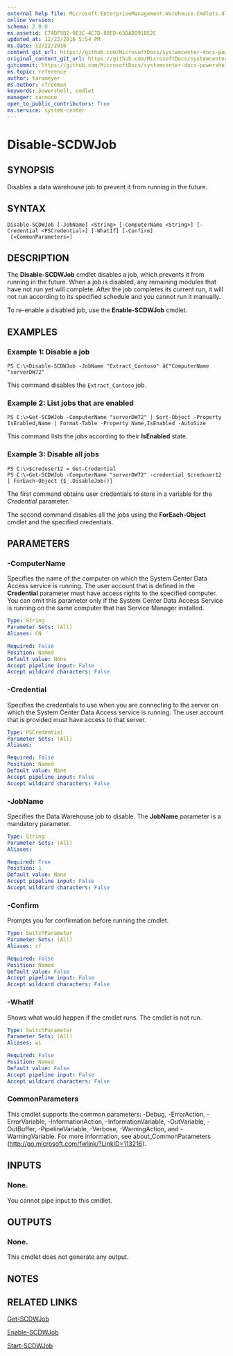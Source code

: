 ```yaml
---
external help file: Microsoft.EnterpriseManagement.Warehouse.Cmdlets.dll-Help.xml
online version: 
schema: 2.0.0
ms.assetid: C74DF5D2-0E3C-4C7D-80ED-65DADD918E2C
updated_at: 12/22/2016 5:54 PM
ms.date: 12/22/2016
content_git_url: https://github.com/MicrosoftDocs/systemcenter-docs-powershell/blob/live/systemcenter-cmdlets/SystemCenter2016/ServiceManagerDataWarehouse/vlatest/Disable-SCDWJob.md
original_content_git_url: https://github.com/MicrosoftDocs/systemcenter-docs-powershell/blob/live/systemcenter-cmdlets/SystemCenter2016/ServiceManagerDataWarehouse/vlatest/Disable-SCDWJob.md
gitcommit: https://github.com/MicrosoftDocs/systemcenter-docs-powershell/blob/17c3a51bd892aad46c731d9f381f0704b4815004/systemcenter-cmdlets/SystemCenter2016/ServiceManagerDataWarehouse/vlatest/Disable-SCDWJob.md
ms.topic: reference
author: tarameyer
ms.author: cfreeman
keywords: powershell, cmdlet
manager: carmonm
open_to_public_contributors: True
ms.service: system-center
---
```


# Disable-SCDWJob

## SYNOPSIS
Disables a data warehouse job to prevent it from running in the future.

## SYNTAX

```
Disable-SCDWJob [-JobName] <String> [-ComputerName <String>] [-Credential <PSCredential>] [-WhatIf] [-Confirm]
 [<CommonParameters>]
```

## DESCRIPTION
The **Disable-SCDWJob** cmdlet disables a job, which prevents it from running in the future.
When a job is disabled, any remaining modules that have not run yet will complete.
After the job completes its current run, it will not run according to its specified schedule and you cannot run it manually.

To re-enable a disabled job, use the **Enable-SCDWJob** cmdlet.

## EXAMPLES

### Example 1: Disable a job
```
PS C:\>Disable-SCDWJob -JobName "Extract_Contoso" â€"ComputerName "serverDW72"
```

This command disables the `Extract_Contoso` job.

### Example 2: List jobs that are enabled
```
PS C:\>Get-SCDWJob -ComputerName "serverDW72" | Sort-Object -Property IsEnabled,Name | Format-Table -Property Name,IsEnabled -AutoSize
```

This command lists the jobs according to their **IsEnabled** state.

### Example 3: Disable all jobs
```
PS C:\>$creduser12 = Get-Credential
PS C:\>Get-SCDWJob -ComputerName "serverDW72" -credential $creduser12 | ForEach-Object {$_.DisableJob()}
```

The first command obtains user credentials to store in a variable for the *Credential* parameter.

The second command disables all the jobs using the **ForEach-Object** cmdlet and the specified credentials.

## PARAMETERS

### -ComputerName
Specifies the name of the computer on which the System Center Data Access service is running.
The user account that is defined in the **Credential** parameter must have access rights to the specified computer.
You can omit this parameter only if the System Center Data Access Service is running on the same computer that has Service Manager installed.

```yaml
Type: String
Parameter Sets: (All)
Aliases: CN

Required: False
Position: Named
Default value: None
Accept pipeline input: False
Accept wildcard characters: False
```

### -Credential
Specifies the credentials to use when you are connecting to the server on which the System Center Data Access service is running.
The user account that is provided must have access to that server.

```yaml
Type: PSCredential
Parameter Sets: (All)
Aliases: 

Required: False
Position: Named
Default value: None
Accept pipeline input: False
Accept wildcard characters: False
```

### -JobName
Specifies the Data Warehouse job to disable.
The **JobName** parameter is a mandatory parameter.

```yaml
Type: String
Parameter Sets: (All)
Aliases: 

Required: True
Position: 1
Default value: None
Accept pipeline input: False
Accept wildcard characters: False
```

### -Confirm
Prompts you for confirmation before running the cmdlet.

```yaml
Type: SwitchParameter
Parameter Sets: (All)
Aliases: cf

Required: False
Position: Named
Default value: False
Accept pipeline input: False
Accept wildcard characters: False
```

### -WhatIf
Shows what would happen if the cmdlet runs.
The cmdlet is not run.

```yaml
Type: SwitchParameter
Parameter Sets: (All)
Aliases: wi

Required: False
Position: Named
Default value: False
Accept pipeline input: False
Accept wildcard characters: False
```

### CommonParameters
This cmdlet supports the common parameters: -Debug, -ErrorAction, -ErrorVariable, -InformationAction, -InformationVariable, -OutVariable, -OutBuffer, -PipelineVariable, -Verbose, -WarningAction, and -WarningVariable. For more information, see about_CommonParameters (http://go.microsoft.com/fwlink/?LinkID=113216).

## INPUTS

### None.
You cannot pipe input to this cmdlet.

## OUTPUTS

### None.
This cmdlet does not generate any output.

## NOTES

## RELATED LINKS

[Get-SCDWJob](xref:SystemCenter2016/ServiceManagerDataWarehouse/vlatest/Get-SCDWJob.md)

[Enable-SCDWJob](xref:SystemCenter2016/ServiceManagerDataWarehouse/vlatest/Enable-SCDWJob.md)

[Start-SCDWJob](xref:SystemCenter2016/ServiceManagerDataWarehouse/vlatest/Start-SCDWJob.md)


